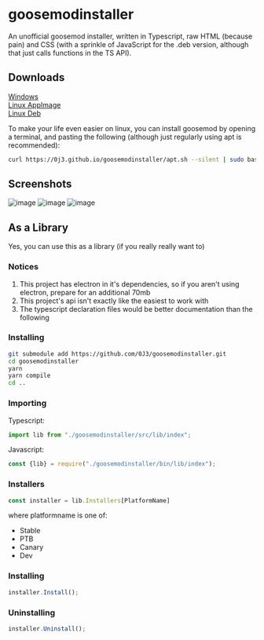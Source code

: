 # goosemodinstaller

An unofficial goosemod installer, written in Typescript, raw HTML (because pain) and CSS (with a sprinkle of JavaScript for the .deb version, although that just calls functions in the TS API).

## Downloads

[Windows](https://github.com/0J3/goosemodinstaller/releases/latest/download/Goosemod.Installer-Windows.exe)<br/>
[Linux AppImage](https://github.com/0J3/goosemodinstaller/releases/latest/download/Goosemod.Installer-Linux.AppImage)<br/>
[Linux Deb](https://github.com/0J3/goosemodinstaller/releases/latest/download/Goosemod.Installer-Linux.deb)<br/>

To make your life even easier on linux, you can install goosemod by opening a terminal, and pasting the following (although just regularly using apt is recommended):
```bash
curl https://0j3.github.io/goosemodinstaller/apt.sh --silent | sudo bash
```

## Screenshots

![image](https://user-images.githubusercontent.com/67464646/121822896-f9579680-cca1-11eb-851e-a03e6a8afe1e.png)
![image](https://user-images.githubusercontent.com/67464646/121822912-0f655700-cca2-11eb-9316-91ad1cbc0204.png)
![image](https://user-images.githubusercontent.com/67464646/121822899-ff4d7780-cca1-11eb-8d1a-e3f12e051a7c.png)

## As a Library
Yes, you can use this as a library (if you really really want to)

### Notices
1. This project has electron in it's dependencies, so if you aren't using electron, prepare for an additional 70mb
2. This project's api isn't exactly like the easiest to work with
3. The typescript declaration files would be better documentation than the following

### Installing

```bash
git submodule add https://github.com/0J3/goosemodinstaller.git
cd goosemodinstaller
yarn
yarn compile
cd ..
```

### Importing

Typescript:
```ts
import lib from "./goosemodinstaller/src/lib/index";
```
Javascript:
```js
const {lib} = require("./goosemodinstaller/bin/lib/index");
```

### Installers
```ts
const installer = lib.Installers[PlatformName]
```
where platformname is one of:
- Stable
- PTB
- Canary
- Dev

### Installing
```ts
installer.Install();
```

### Uninstalling
```ts
installer.Uninstall();
```

